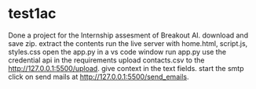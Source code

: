 # test1ac
Done a project for the Internship assesment of Breakout AI.
download and save zip.
extract the contents
run the live server with home.html, script.js, styles.css
open the app.py in a vs code window
run app.py
use the credential api in the requirements
upload contacts.csv to the http://127.0.0.1:5500/upload.
give context in the text fields.
start the smtp 
click on send mails at http://127.0.0.1:5500/send_emails.
